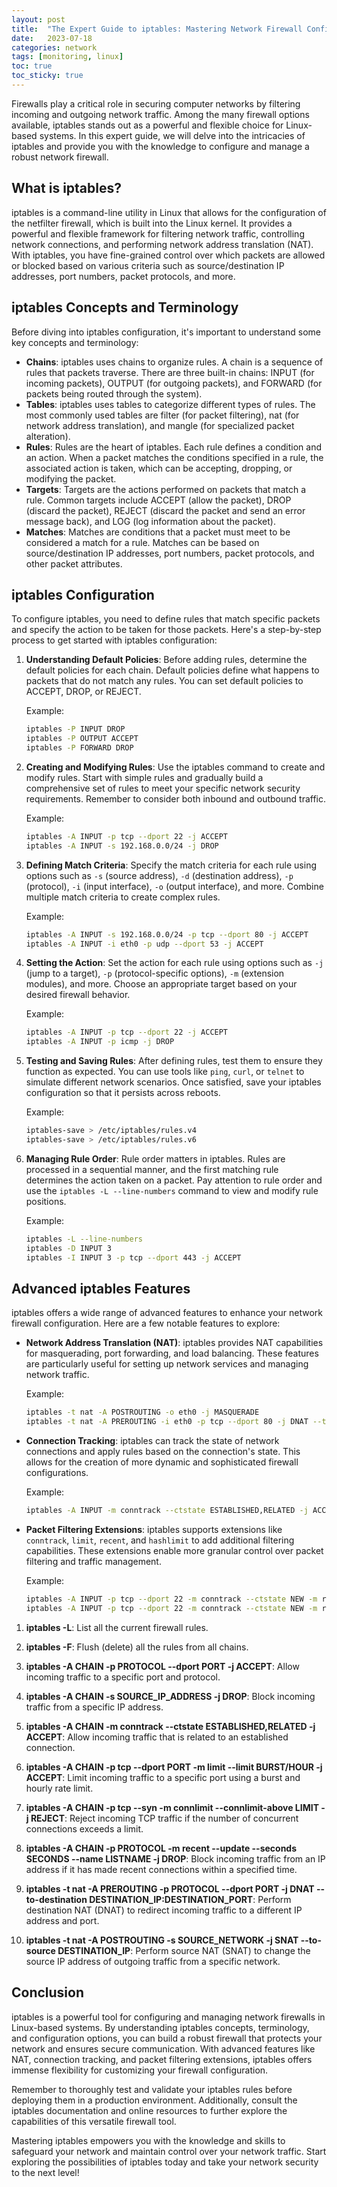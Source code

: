 ```yaml
---
layout: post
title:  "The Expert Guide to iptables: Mastering Network Firewall Configuration"
date:   2023-07-18
categories: network
tags: [monitoring, linux]
toc: true
toc_sticky: true
---
```


Firewalls play a critical role in securing computer networks by filtering incoming and outgoing network traffic. Among the many firewall options available, iptables stands out as a powerful and flexible choice for Linux-based systems. In this expert guide, we will delve into the intricacies of iptables and provide you with the knowledge to configure and manage a robust network firewall.

## What is iptables?

iptables is a command-line utility in Linux that allows for the configuration of the netfilter firewall, which is built into the Linux kernel. It provides a powerful and flexible framework for filtering network traffic, controlling network connections, and performing network address translation (NAT). With iptables, you have fine-grained control over which packets are allowed or blocked based on various criteria such as source/destination IP addresses, port numbers, packet protocols, and more.

## iptables Concepts and Terminology

Before diving into iptables configuration, it's important to understand some key concepts and terminology:

- **Chains**: iptables uses chains to organize rules. A chain is a sequence of rules that packets traverse. There are three built-in chains: INPUT (for incoming packets), OUTPUT (for outgoing packets), and FORWARD (for packets being routed through the system).
- **Tables**: iptables uses tables to categorize different types of rules. The most commonly used tables are filter (for packet filtering), nat (for network address translation), and mangle (for specialized packet alteration).
- **Rules**: Rules are the heart of iptables. Each rule defines a condition and an action. When a packet matches the conditions specified in a rule, the associated action is taken, which can be accepting, dropping, or modifying the packet.
- **Targets**: Targets are the actions performed on packets that match a rule. Common targets include ACCEPT (allow the packet), DROP (discard the packet), REJECT (discard the packet and send an error message back), and LOG (log information about the packet).
- **Matches**: Matches are conditions that a packet must meet to be considered a match for a rule. Matches can be based on source/destination IP addresses, port numbers, packet protocols, and other packet attributes.

## iptables Configuration

To configure iptables, you need to define rules that match specific packets and specify the action to be taken for those packets. Here's a step-by-step process to get started with iptables configuration:

1. **Understanding Default Policies**: Before adding rules, determine the default policies for each chain. Default policies define what happens to packets that do not match any rules. You can set default policies to ACCEPT, DROP, or REJECT.

    Example:
    ```bash
    iptables -P INPUT DROP
    iptables -P OUTPUT ACCEPT
    iptables -P FORWARD DROP
    ```

2. **Creating and Modifying Rules**: Use the iptables command to create and modify rules. Start with simple rules and gradually build a comprehensive set of rules to meet your specific network security requirements. Remember to consider both inbound and outbound traffic.

    Example:
    ```bash
    iptables -A INPUT -p tcp --dport 22 -j ACCEPT
    iptables -A INPUT -s 192.168.0.0/24 -j DROP
    ```

3. **Defining Match Criteria**: Specify the match criteria for each rule using options such as `-s` (source address), `-d` (destination address), `-p` (protocol), `-i` (input interface), `-o` (output interface), and more. Combine multiple match criteria to create complex rules.

    Example:
    ```bash
    iptables -A INPUT -s 192.168.0.0/24 -p tcp --dport 80 -j ACCEPT
    iptables -A INPUT -i eth0 -p udp --dport 53 -j ACCEPT
    ```

4. **Setting the Action**: Set the action for each rule using options such as `-j` (jump to a target), `-p` (protocol-specific options), `-m` (extension modules), and more. Choose an appropriate target based on your desired firewall behavior.

    Example:
    ```bash
    iptables -A INPUT -p tcp --dport 22 -j ACCEPT
    iptables -A INPUT -p icmp -j DROP
    ```

5. **Testing and Saving Rules**: After defining rules, test them to ensure they function as expected. You can use tools like `ping`, `curl`, or `telnet` to simulate different network scenarios. Once satisfied, save your iptables configuration so that it persists across reboots.

    Example:
    ```bash
    iptables-save > /etc/iptables/rules.v4
    iptables-save > /etc/iptables/rules.v6
    ```

6. **Managing Rule Order**: Rule order matters in iptables. Rules are processed in a sequential manner, and the first matching rule determines the action taken on a packet. Pay attention to rule order and use the `iptables -L --line-numbers` command to view and modify rule positions.

    Example:
    ```bash
    iptables -L --line-numbers
    iptables -D INPUT 3
    iptables -I INPUT 3 -p tcp --dport 443 -j ACCEPT
    ```

## Advanced iptables Features

iptables offers a wide range of advanced features to enhance your network firewall configuration. Here are a few notable features to explore:

- **Network Address Translation (NAT)**: iptables provides NAT capabilities for masquerading, port forwarding, and load balancing. These features are particularly useful for setting up network services and managing network traffic.

    Example:
    ```bash
    iptables -t nat -A POSTROUTING -o eth0 -j MASQUERADE
    iptables -t nat -A PREROUTING -i eth0 -p tcp --dport 80 -j DNAT --to-destination 192.168.0.10:80
    ```

- **Connection Tracking**: iptables can track the state of network connections and apply rules based on the connection's state. This allows for the creation of more dynamic and sophisticated firewall configurations.

    Example:
    ```bash
    iptables -A INPUT -m conntrack --ctstate ESTABLISHED,RELATED -j ACCEPT
    ```

- **Packet Filtering Extensions**: iptables supports extensions like `conntrack`, `limit`, `recent`, and `hashlimit` to add additional filtering capabilities. These extensions enable more granular control over packet filtering and traffic management.

    Example:
    ```bash
    iptables -A INPUT -p tcp --dport 22 -m conntrack --ctstate NEW -m recent --name SSH --set
    iptables -A INPUT -p tcp --dport 22 -m conntrack --ctstate NEW -m recent --name SSH --rcheck --seconds 60 --hitcount 4 -j DROP
    ```


1. **iptables -L**: List all the current firewall rules.

2. **iptables -F**: Flush (delete) all the rules from all chains.

3. **iptables -A CHAIN -p PROTOCOL --dport PORT -j ACCEPT**: Allow incoming traffic to a specific port and protocol.

4. **iptables -A CHAIN -s SOURCE_IP_ADDRESS -j DROP**: Block incoming traffic from a specific IP address.

5. **iptables -A CHAIN -m conntrack --ctstate ESTABLISHED,RELATED -j ACCEPT**: Allow incoming traffic that is related to an established connection.

6. **iptables -A CHAIN -p tcp --dport PORT -m limit --limit BURST/HOUR -j ACCEPT**: Limit incoming traffic to a specific port using a burst and hourly rate limit.

7. **iptables -A CHAIN -p tcp --syn -m connlimit --connlimit-above LIMIT -j REJECT**: Reject incoming TCP traffic if the number of concurrent connections exceeds a limit.

8. **iptables -A CHAIN -p PROTOCOL -m recent --update --seconds SECONDS --name LISTNAME -j DROP**: Block incoming traffic from an IP address if it has made recent connections within a specified time.

9. **iptables -t nat -A PREROUTING -p PROTOCOL --dport PORT -j DNAT --to-destination DESTINATION_IP:DESTINATION_PORT**: Perform destination NAT (DNAT) to redirect incoming traffic to a different IP address and port.

10. **iptables -t nat -A POSTROUTING -s SOURCE_NETWORK -j SNAT --to-source DESTINATION_IP**: Perform source NAT (SNAT) to change the source IP address of outgoing traffic from a specific network.



## Conclusion

iptables is a powerful tool for configuring and managing network firewalls in Linux-based systems. By understanding iptables concepts, terminology, and configuration options, you can build a robust firewall that protects your network and ensures secure communication. With advanced features like NAT, connection tracking, and packet filtering extensions, iptables offers immense flexibility for customizing your firewall configuration.

Remember to thoroughly test and validate your iptables rules before deploying them in a production environment. Additionally, consult the iptables documentation and online resources to further explore the capabilities of this versatile firewall tool.

Mastering iptables empowers you with the knowledge and skills to safeguard your network and maintain control over your network traffic. Start exploring the possibilities of iptables today and take your network security to the next level!
